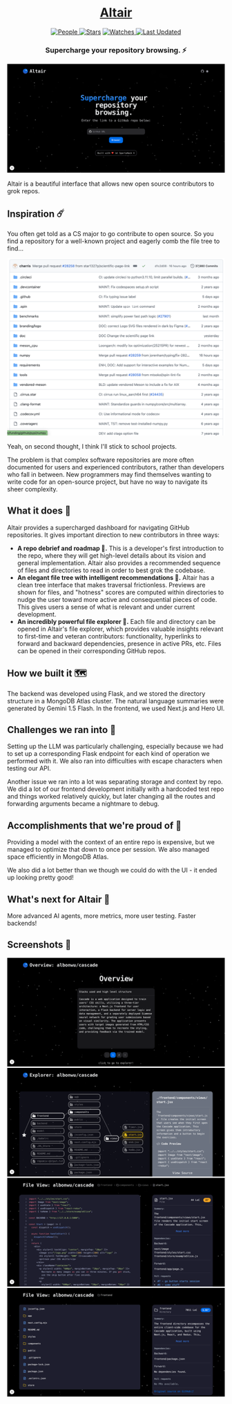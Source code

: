 <div align = "center">

<h1>
<a href="https://devpost.com/software/altair">Altair</a>
</h1>

<a href="https://github.com/albonwu/altair/graphs/contributors">
<img alt="People" src="https://img.shields.io/github/contributors/albonwu/altair?style=flat&color=ffaaf2&label=People"> </a>

<a href="https://github.com/albonwu/altair/stargazers">
<img alt="Stars" src="https://img.shields.io/github/stars/albonwu/altair?style=flat&color=98c379&label=Stars"></a>

<a href="https://github.com/albonwu/altair/watchers">
<img alt="Watches" src="https://img.shields.io/github/watchers/albonwu/altair?style=flat&color=f5d08b&label=Watches"> </a>

<a href="https://github.com/albonwu/altair/pulse">
<img alt="Last Updated" src="https://img.shields.io/github/last-commit/albonwu/altair?style=flat&color=e06c75&label="> </a>

<h3>Supercharge your repository browsing. ⚡️</h3>

![screenshot](frontend/public/screenshot.png)

</div>

Altair is a beautiful interface that allows new open source contributors to grok repos.

## Inspiration ☄️
You often get told as a CS major to go contribute to open source. So you find a repository for a well-known project and eagerly comb the file tree to find...

![numpy repo](frontend/public/numpy.png)

Yeah, on second thought, I think I'll stick to school projects.

The problem is that complex software repositories are more often documented for users and experienced contributors, rather than developers who fall in between. New programmers may find themselves wanting to write code for an open-source project, but have no way to navigate its sheer complexity.

## What it does 🧠
Altair provides a supercharged dashboard for navigating GitHub repositories. It gives important direction to new contributors in three ways:
* **A repo debrief and roadmap 📖.** This is a developer's first introduction to the repo, where they will get high-level details about its vision and general implementation. Altair also provides a recommended sequence of files and directories to read in order to best grok the codebase.
* **An elegant file tree with intelligent recommendations 🌲.** Altair has a clean tree interface that makes traversal frictionless. Previews are shown for files, and "hotness" scores are computed within directories to nudge the user toward more active and consequential pieces of code. This gives users a sense of what is relevant and under current development.
* **An incredibly powerful file explorer 🧭.** Each file and directory can be opened in Altair's file explorer, which provides valuable insights relevant to first-time and veteran contributors: functionality, hyperlinks to forward and backward dependencies, presence in active PRs, etc. Files can be opened in their corresponding GitHub repos.

## How we built it 🗺️
The backend was developed using Flask, and we stored the directory structure in a MongoDB Atlas cluster. The natural language summaries were generated by Gemini 1.5 Flash. In the frontend, we used Next.js and Hero UI.

## Challenges we ran into 🏃
Setting up the LLM was particularly challenging, especially because we had to set up a corresponding Flask endpoint for each kind of operation we performed with it. We also ran into difficulties with escape characters when testing our API.

Another issue we ran into a lot was separating storage and context by repo. We did a lot of our frontend development initially with a hardcoded test repo and things worked relatively quickly, but later changing all the routes and forwarding arguments became a nightmare to debug.

## Accomplishments that we're proud of 🌇
Providing a model with the context of an entire repo is expensive, but we managed to optimize that down to once per session. We also managed space efficiently in MongoDB Atlas.

We also did a lot better than we though we could do with the UI - it ended up looking pretty good!

## What's next for Altair 📆
More advanced AI agents, more metrics, more user testing. Faster backends!

## Screenshots 📸
![overview](frontend/public/overview.png)
![explorer](frontend/public/explorer.png)
![file_view](frontend/public/file_view.png)
![directory_view](frontend/public/directory_view.png)

